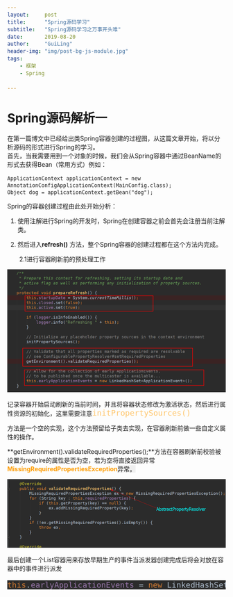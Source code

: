 ```yaml
---
layout:     post
title:      "Spring源码学习"
subtitle:   "Spring源码学习之万事开头难"
date:       2019-08-20
author:     "GuiLing"
header-img: "img/post-bg-js-module.jpg"
tags:
    - 框架
    - Spring

---
```




# Spring源码解析一

在第一篇博文中已经给出类Spring容器创建的过程图，从这篇文章开始，将以分析源码的形式进行Spring的学习。  
首先，当我需要用到一个对象的时候，我们会从Spring容器中通过BeanName的形式去获得Bean（常用方式）例如：

    ApplicationContext applicationContext = new AnnotationConfigApplicationContext(MainConfig.class);
    Object dog = applicationContext.getBean("dog");

Spring的容器创建过程由此处开始分析：

1. 使用注解进行Spring的开发时，Spring在创建容器之前会首先会注册当前注解类。

2.  然后进入**refresh()** 方法，整个Spring容器的创建过程都在这个方法内完成。

    ​    2.1进行容器刷新前的预处理工作

![](\img\spring\2018\12\2p17srss98hhnpi4h3c48dc12j.png)

记录容器开始启动刷新的当前时间，并且将容器状态修改为激活状态，然后进行属性资源的初始化，这里需要注意<font color="#ffc66d" face="DejaVu Sans Mono"><span style="font-size: 18px;">initPropertySources()</span></font>

方法是一个空的实现，这个方法预留给子类去实现，在容器刷新前做一些自定义属性的操作。

**getEnvironment().validateRequiredProperties();**方法在容器刷新前校验被设置为require的属性是否为空，若为空将直接返回异常<font color="#ff9c00">**MissingRequiredPropertiesException**</font><span style="background-color: rgb(239, 239, 239);">异常。</span>

![](\img\spring\2018\12\66s3ftvq8ciqvpbua3ne6j5drm.png)

最后创建一个List容器用来存放早期生产的事件当派发器创建完成后将会对放在容器中的事件进行派发

<pre style="background-color:#2b2b2b;color:#a9b7c6;font-family:'DejaVu Sans Mono';font-size:13.5pt;"><span style="color:#cc7832;">this</span>.<span style="color:#9876aa;">earlyApplicationEvents</span> = <span style="color:#cc7832;">new</span> LinkedHashSet<applicationevent>()<span style="color:#cc7832;">;</span></applicationevent></pre>
